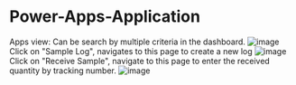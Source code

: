 # Power-Apps-Application
Apps view:
Can be search by multiple criteria in the dashboard.
![image](https://user-images.githubusercontent.com/31718191/157304792-c463a174-a15b-4b47-b1a2-77f27b254d79.png)
Click on "Sample Log", navigates to this page to create a new log
![image](https://user-images.githubusercontent.com/31718191/157304953-f00717dd-17ec-44f8-8bbe-c0b951ac58fe.png)
Click on "Receive Sample", navigate to this page to enter the received quantity by tracking number.
![image](https://user-images.githubusercontent.com/31718191/157305284-3763fa46-7d9d-4f48-a67c-54513da7a564.png)
